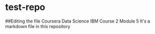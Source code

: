 # test-repo

##Editing the file
Coursera Data Science IBM Course 2 Module 5
It's a markdown file in this repository
